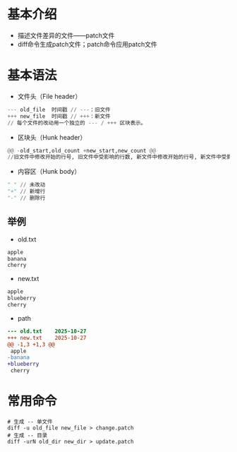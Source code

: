 # 基本介绍

- 描述文件差异的文件——patch文件
- diff命令生成patch文件；patch命令应用patch文件

# 基本语法

- 文件头（File header）

```python
--- old_file  时间戳 // ---：旧文件
+++ new_file  时间戳 // +++：新文件
// 每个文件的改动用一个独立的 --- / +++ 区块表示。
```

- 区块头（Hunk header）

```python
@@ -old_start,old_count +new_start,new_count @@
//旧文件中修改开始的行号, 旧文件中受影响的行数, 新文件中修改开始的行号, 新文件中受影响的行数
```

- 内容区（Hunk body）

```python
" " // 未改动
"+" // 新增行
"-" // 删除行
```

## 举例

- old.txt

```txt
apple
banana
cherry
```

- new.txt

```txt
apple
blueberry
cherry
```

- path

```diff
--- old.txt    2025-10-27
+++ new.txt    2025-10-27
@@ -1,3 +1,3 @@
 apple
-banana
+blueberry
 cherry
```



# 常用命令

```shell
# 生成 -- 单文件
diff -u old_file new_file > change.patch
# 生成 -- 目录
diff -urN old_dir new_dir > update.patch


```

